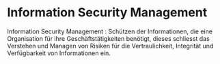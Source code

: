 # Information Security Management

Information Security Management
:
Schützen der Informationen, die eine Organisation für ihre Geschäftstätigkeiten benötigt, dieses schliesst das Verstehen und Managen von Risiken 
für die Vertraulichkeit, Integrität und Verfügbarkeit von Informationen ein.